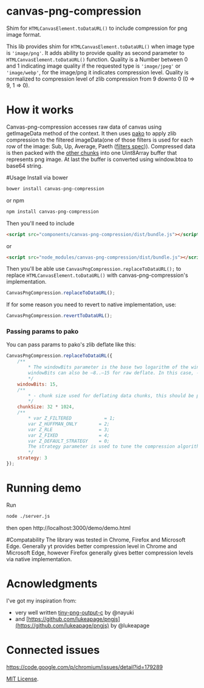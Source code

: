 # canvas-png-compression
Shim for `HTMLCanvasElement.toDataURL()` to include compression for png image format.

This lib provides shim for `HTMLCanvasElement.toDataURL()` when image type is `'image/png'`. It adds ability to 
provide quality as second parameter to `HTMLCanvasElement.toDataURL()` function. Quality is a Number between 0 and 1 
indicating image quality if the requested type is `'image/jpeg'` or `'image/webp'`, for the image/png it indicates compression level.
Quality is normalized to compression level of zlib compression from 9 downto 0 (0 => 9, 1 => 0).  

# How it works 
Canvas-png-compression accesses raw data of canvas using getImageData method of the context.
It then uses [pako](https://github.com/nodeca/pako) to apply zlib compression to the filtered
imageData(one of those filters is used for each row of the image: Sub, Up, Average, Paeth
([filters spec](ttp://www.w3.org/TR/PNG-Filters.html))). Compressed data is then packed with the
[other chunks](http://www.w3.org/TR/PNG-Chunks.html) into one Uint8Array buffer that represents
png image. At last the buffer is converted using window.btoa to base64 string.

#Usage
Install via bower
```sh
bower install canvas-png-compression
```
or npm
```sh
npm install canvas-png-compression
```

Then you'll need to include 
```html
<script src="components/canvas-png-compression/dist/bundle.js"></script>
```
or
```html
<script src="node_modules/canvas-png-compression/dist/bundle.js"></script>
```
 
Then you'll be able use `CanvasPngCompression.replaceToDataURL();` to replace `HTMLCanvasElement.toDataURL()`
with canvas-png-compression's implementation.
```js
CanvasPngCompression.replaceToDataURL();
``` 

If for some reason you need to revert to native implementation, use:
```js
CanvasPngCompression.revertToDataURL();
``` 

### Passing params to pako 
You can pass params to pako's zlib deflate like this:
```js
CanvasPngCompression.replaceToDataURL({
    /**
        * The windowBits parameter is the base two logarithm of the window size (the size of the history buffer). It should be in the range 8..15 for this version of the library. Larger values of this parameter result in better compression at the expense of memory usage. The default value is 15 if deflateInit is used instead.
        windowBits can also be –8..–15 for raw deflate. In this case, -windowBits determines the window size. deflate() will then generate raw deflate data with no zlib header or trailer, and will not compute an adler32 check value.
        */
    windowBits: 15,
    /**
        * - chunk size used for deflating data chunks, this should be power of 2 and must not be less than 256 and more than 32*1024
        */
    chunkSize: 32 * 1024,
    /**
        * var Z_FILTERED            = 1;
        var Z_HUFFMAN_ONLY        = 2;
        var Z_RLE                 = 3;
        var Z_FIXED               = 4;
        var Z_DEFAULT_STRATEGY    = 0;
        The strategy parameter is used to tune the compression algorithm. Use the value Z_DEFAULT_STRATEGY for normal data, Z_FILTERED for data produced by a filter (or predictor), Z_HUFFMAN_ONLY to force Huffman encoding only (no string match), or Z_RLE to limit match distances to one (run-length encoding). Filtered data consists mostly of small values with a somewhat random distribution. In this case, the compression algorithm is tuned to compress them better. The effect of Z_FILTERED is to force more Huffman coding and less string matching; it is somewhat intermediate between Z_DEFAULT_STRATEGY and Z_HUFFMAN_ONLY. Z_RLE is designed to be almost as fast as Z_HUFFMAN_ONLY, but give better compression for PNG image data. The strategy parameter only affects the compression ratio but not the correctness of the compressed output even if it is not set appropriately. Z_FIXED prevents the use of dynamic Huffman codes, allowing for a simpler decoder for special applications.
        */
    strategy: 3
});
```
# Running demo
Run
```sh
node ./server.js
```
then open http://localhost:3000/demo/demo.html

#Compatability
The library was tested in Chrome, Firefox and Microsoft Edge. Generally yt provides better compression level in Chrome and Microsoft Edge,
however Firefox generally gives better compression levels via native implementation.

# Acnowledgments 
I've got my inspiration from:
 * very well written [tiny-png-output-c](http://www.nayuki.io/page/tiny-png-output-c) by @nayuki
 * and [https://github.com/lukeapage/pngjs](https://github.com/lukeapage/pngjs) by @lukeapage

# Connected issues
https://code.google.com/p/chromium/issues/detail?id=179289

[MIT License](http://opensource.org/licenses/mit-license.php).